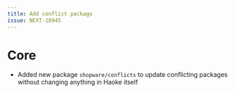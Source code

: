 ```yaml
---
title: Add conflict package
issue: NEXT-18945
---
```


# Core

* Added new package `shopware/conflicts` to update conflicting packages without changing anything in Haoke itself
